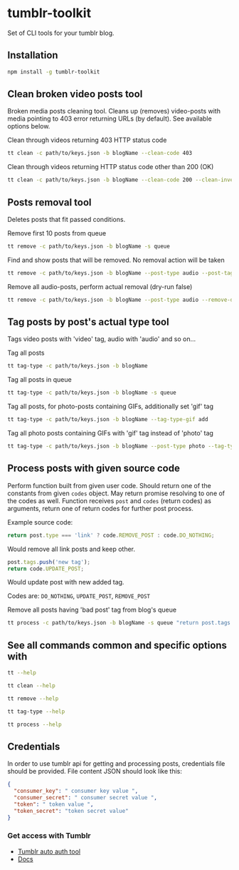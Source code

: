# tumblr-toolkit

Set of CLI tools for your tumblr blog.

## Installation

```bash
npm install -g tumblr-toolkit
```

## Clean broken video posts tool

Broken media posts cleaning tool. Cleans up (removes) video-posts with media pointing to 403 error returning URLs (by default). See available options below.

Clean through videos returning 403 HTTP status code
```bash
tt clean -c path/to/keys.json -b blogName --clean-code 403
```

Clean through videos returning HTTP status code other than 200 (OK)
```bash
tt clean -c path/to/keys.json -b blogName --clean-code 200 --clean-invert true
```

## Posts removal tool

Deletes posts that fit passed conditions.

Remove first 10 posts from queue
```bash
tt remove -c path/to/keys.json -b blogName -s queue
```

Find and show posts that will be removed. No removal action will be taken
```bash
tt remove -c path/to/keys.json -b blogName --post-type audio --post-tag garbage
```

Remove all audio-posts, perform actual removal (dry-run false)
```bash
tt remove -c path/to/keys.json -b blogName --post-type audio --remove-dry-run false
```

## Tag posts by post's actual type tool

Tags video posts with 'video' tag, audio with 'audio' and so on...

Tag all posts
```bash
tt tag-type -c path/to/keys.json -b blogName
```

Tag all posts in queue
```bash
tt tag-type -c path/to/keys.json -b blogName -s queue
```

Tag all posts, for photo-posts containing GIFs, additionally set 'gif' tag
```bash
tt tag-type -c path/to/keys.json -b blogName --tag-type-gif add
```

Tag all photo posts containing GIFs with 'gif' tag instead of 'photo' tag
```bash
tt tag-type -c path/to/keys.json -b blogName --post-type photo --tag-type-gif replace
```

## Process posts with given source code

Perform function built from given user code. Should return one of the constants
from given ``codes`` object. May return promise resolving to one of the codes
as well. Function receives ``post`` and ``codes`` (return codes) as arguments,
return one of return codes for further post process.

Example source code:

```js
return post.type === 'link' ? code.REMOVE_POST : code.DO_NOTHING;
```
Would remove all link posts and keep other.

```js
post.tags.push('new tag');
return code.UPDATE_POST;
```
Would update post with new added tag.

Codes are: ``DO_NOTHING``, ``UPDATE_POST``, ``REMOVE_POST``

Remove all posts having 'bad post' tag from blog's queue
```bash
tt process -c path/to/keys.json -b blogName -s queue "return post.tags.indexOf('bad post') >= 0 ? codes.REMOVE_POST : code.DO_NOTHING;"
```

## See all commands common and specific options with

```bash
tt --help
```
```bash
tt clean --help
```
```bash
tt remove --help
```
```bash
tt tag-type --help
```
```bash
tt process --help
```

## Credentials

In order to use tumblr api for getting and processing posts, credentials file
should be provided. File content JSON should look like this:

```json
{
  "consumer_key": " consumer key value ",
  "consumer_secret": " consumer secret value ",
  "token": " token value ",
  "token_secret": "token secret value"
}
```


### Get access with Tumblr
* [Tumblr auto auth tool](https://github.com/achesco/tumblr-auto-auth)
* [Docs](https://www.tumblr.com/docs/en/api/v2#what_you_need)
